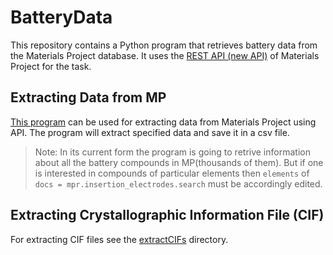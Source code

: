 # BatteryData
This repository contains a Python program that retrieves battery data from the Materials Project database. 
It uses the [REST API (new API)](https://github.com/materialsproject/api) of Materials Project for the task.

## Extracting Data from MP
[This program](extractAPI3Complete.py) can be used for extracting data from Materials Project using API.
The program will extract specified data and save it in a csv file.

>Note: In its current form the program is going to retrive information about all the battery compounds in MP(thousands of them). But if one is interested in compounds of particular elements then `elements` of `docs = mpr.insertion_electrodes.search` must be accordingly edited.


## Extracting Crystallographic Information File (CIF) 
For extracting CIF files see the [extractCIFs](https://github.com/nishantaMishra/BatteryData/tree/main/extractCIFs) directory.
